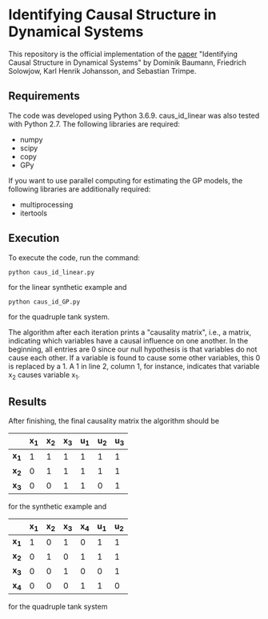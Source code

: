 # Identifying Causal Structure in Dynamical Systems

This repository is the official implementation of the [paper](https://arxiv.org/abs/2006.03906) "Identifying Causal Structure in Dynamical Systems" by Dominik Baumann, Friedrich Solowjow, Karl Henrik Johansson, and Sebastian Trimpe. 

## Requirements

The code was developed using Python 3.6.9. caus_id_linear was also tested with Python 2.7. The following libraries are required:

* numpy
* scipy
* copy
* GPy

If you want to use parallel computing for estimating the GP models, the following libraries are additionally required:

* multiprocessing
* itertools

## Execution

To execute the code, run the command:

```
python caus_id_linear.py
```
for the linear synthetic example and

```
python caus_id_GP.py

```

for the quadruple tank system.

The algorithm after each iteration prints a "causality matrix", i.e., a matrix, indicating which variables have a causal influence on one another. In the beginning, all entries are 0 since our null hypothesis is that variables do not cause each other. If a variable is found to cause some other variables, this 0 is replaced by a 1. A 1 in line 2, column 1, for instance, indicates that variable x<sub>2</sub> causes variable x<sub>1</sub>.

## Results

After finishing, the final causality matrix the algorithm should be

| | x<sub>1</sub> | x<sub>2</sub> | x<sub>3</sub> | u<sub>1</sub> | u<sub>2</sub> | u<sub>3</sub>|
| --- | --- | --- | --- | --- | --- | --- |
| **x<sub>1</sub>** | 1 | 1 | 1 | 1 | 1 | 1|
| **x<sub>2</sub>** | 0 | 1 | 1 | 1 | 1 | 1|
| **x<sub>3</sub>** | 0 | 0 | 1 | 1 | 0 | 1|

for the synthetic example and 

| | x<sub>1</sub> | x<sub>2</sub> | x<sub>3</sub> | x<sub>4</sub> | u<sub>1</sub> | u<sub>2</sub>|
| --- | --- | --- | --- | --- | --- | --- |
| **x<sub>1</sub>** | 1 | 0 | 1 | 0 | 1 | 1|
| **x<sub>2</sub>** | 0 | 1 | 0 | 1 | 1 | 1|
| **x<sub>3</sub>** | 0 | 0 | 1 | 0 | 0 | 1|
| **x<sub>4</sub>** | 0 | 0 | 0 | 1 | 1 | 0|

for the quadruple tank system

